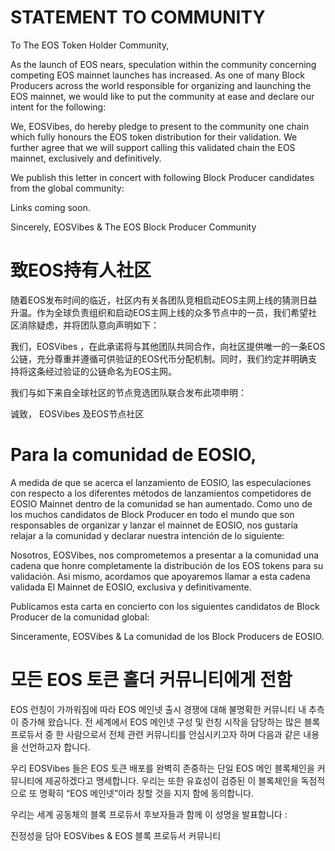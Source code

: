 # STATEMENT TO COMMUNITY
To The EOS Token Holder Community,

As the launch of EOS nears, speculation within the community concerning competing EOS mainnet launches has increased. As one of many Block Producers across the world responsible for organizing and launching the EOS mainnet, we would like to put the community at ease and declare our intent for the following:

We, EOSVibes, do hereby pledge to present to the community one chain which fully honours the EOS token distribution for their validation. We further agree that we will support calling this validated chain the EOS mainnet, exclusively and definitively.

We publish this letter in concert with following Block Producer candidates from the global community:

Links coming soon.

Sincerely,
EOSVibes & The EOS Block Producer Community

# 致EOS持有人社区

随着EOS发布时间的临近，社区内有关各团队竞相启动EOS主网上线的猜测日益升温。作为全球负责组织和启动EOS主网上线的众多节点中的一员，我们希望社区消除疑虑，并将团队意向声明如下：

我们，EOSVibes ，在此承诺将与其他团队共同合作，向社区提供唯一的一条EOS公链，充分尊重并遵循可供验证的EOS代币分配机制。同时，我们约定并明确支持将这条经过验证的公链命名为EOS主网。

我们与如下来自全球社区的节点竞选团队联合发布此项申明：

诚致，
EOSVibes 及EOS节点社区

# Para la comunidad de EOSIO,

A medida de que se acerca el lanzamiento de EOSIO, las especulaciones con respecto a los diferentes métodos de lanzamientos competidores de EOSIO Mainnet dentro de la comunidad se han aumentado. Como uno de los muchos candidatos de Block Producer en todo el mundo que son responsables de organizar y lanzar el mainnet de EOSIO, nos gustaría relajar a la comunidad y declarar nuestra intención de lo siguiente:

Nosotros, EOSVibes, nos comprometemos a presentar a la comunidad una cadena que honre completamente la distribución de los EOS tokens para su validación. Asi mismo, acordamos que apoyaremos llamar a esta cadena validada El Mainnet de EOSIO, exclusiva y definitivamente.

Publicamos esta carta en concierto con los siguientes candidatos de Block Producer de la comunidad global:

Sinceramente,
EOSVibes & La comunidad de los Block Producers de EOSIO.

# 모든 EOS 토큰 홀더 커뮤니티에게 전함

EOS 런칭이 가까워짐에 따라 EOS 메인넷 출시 경쟁에 대해 불명확한 커뮤니티 내 추측이 증가해 왔습니다. 전 세계에서 EOS 메인넷 구성 및 런칭 시작을 담당하는 많은 블록 프로듀서 중 한 사람으로서 전체 관련 커뮤니티를 안심시키고자 하며 다음과 같은 내용을 선언하고자 합니다.

우리 EOSVibes 들은 EOS 토큰 배포를 완벽히 존중하는 단일 EOS 메인 블록체인을 커뮤니티에 제공하겠다고 맹세합니다. 우리는 또한 유효성이 검증된 이 블록체인을 독점적으로 또 명확히 “EOS 메인넷”이라 칭할 것을 지지 함에 동의합니다.

우리는 세계 공동체의 블록 프로듀서 후보자들과 함께 이 성명을 발표합니다 :

진정성을 담아
EOSVibes & EOS 블록 프로듀서 커뮤니티


